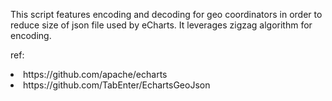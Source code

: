 This script features encoding and decoding for geo coordinators in order to reduce size of json file used by eCharts. It leverages zigzag algorithm for encoding.

ref: 
<li>https://github.com/apache/echarts</li>
<li>https://github.com/TabEnter/EchartsGeoJson</li>
